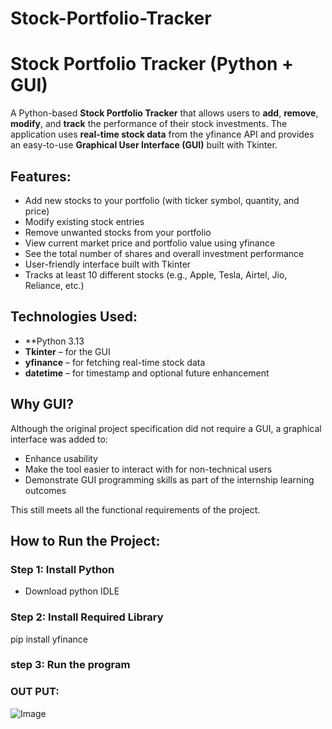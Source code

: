 # Stock-Portfolio-Tracker

# Stock Portfolio Tracker (Python + GUI)

A Python-based **Stock Portfolio Tracker** that allows users to **add**, **remove**, **modify**, and **track** the performance of their stock investments. The application uses
**real-time stock data** from the yfinance API and provides an easy-to-use **Graphical User Interface (GUI)** built with Tkinter.


## Features:

-  Add new stocks to your portfolio (with ticker symbol, quantity, and price)
-  Modify existing stock entries
-  Remove unwanted stocks from your portfolio
-  View current market price and portfolio value using yfinance
-  See the total number of shares and overall investment performance
-  User-friendly interface built with Tkinter
-  Tracks at least 10 different stocks (e.g., Apple, Tesla, Airtel, Jio, Reliance, etc.)



##  Technologies Used:

- **Python 3.13
- **Tkinter** – for the GUI
- **yfinance** – for fetching real-time stock data
- **datetime** – for timestamp and optional future enhancement


##  Why GUI?

Although the original project specification did not require a GUI, a graphical interface was added to:
- Enhance usability
- Make the tool easier to interact with for non-technical users
- Demonstrate GUI programming skills as part of the internship learning outcomes

This still meets all the functional requirements of the project.


## How to Run the Project:

### Step 1: Install Python

- Download python IDLE

### Step 2: Install Required Library

pip install yfinance

### step 3: Run the program



### OUT PUT:

![Image](https://github.com/user-attachments/assets/434b9a4e-2ec6-46ac-9b8e-0b69663cb5df)
